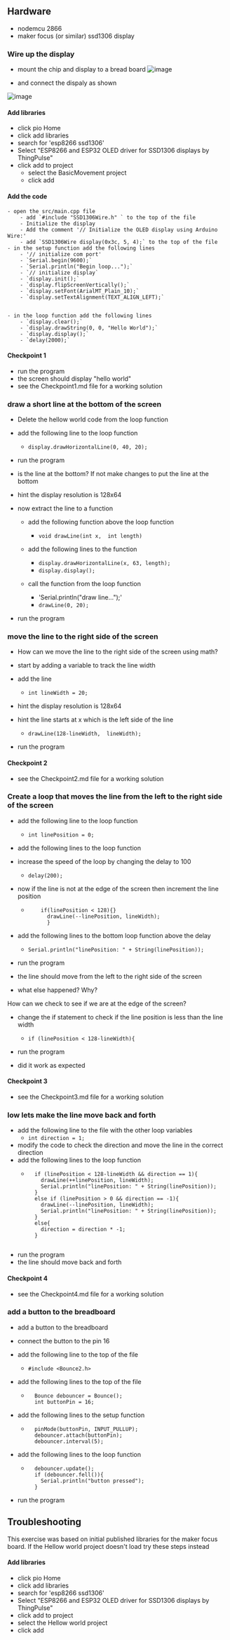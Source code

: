 ## Hardware 
- nodemcu 2866
- maker focus (or similar) ssd1306 display
### Wire up the display 
- mount the chip and display to a bread board 
![image](https://user-images.githubusercontent.com/20483619/169121210-d8eda466-2b1d-4b4a-9aca-6b1b6363d88f.png)

- and connect the dispaly as shown

![image](https://user-images.githubusercontent.com/20483619/169120605-9e6c0a78-203f-4a8c-90f0-8fa44f1eb1e5.png)

#### Add libraries
 - click pio Home
 - click add libraries
 - search for 'esp8266 ssd1306'
 - Select "ESP8266 and ESP32 OLED driver for SSD1306 displays by ThingPulse"
 - click add to project
    - select the BasicMovement project
    - click add

#### Add the code
    - open the src/main.cpp file
        - add `#include "SSD1306Wire.h" ` to the top of the file
        - Initialize the display
        - Add the comment '// Initialize the OLED display using Arduino Wire:'
        - add `SSD1306Wire display(0x3c, 5, 4);` to the top of the file
    - in the setup function add the following lines
        - '// initialize com port'
        - `Serial.begin(9600);`
        - `Serial.println("Begin loop...");`
        - `// initialize display`
        - `display.init();`
        - `display.flipScreenVertically();`
        - `display.setFont(ArialMT_Plain_10);`
        - `display.setTextAlignment(TEXT_ALIGN_LEFT);`
        

    - in the loop function add the following lines
        - `display.clear();`
        - `display.drawString(0, 0, "Hello World");`
        - `display.display();`
        - `delay(2000);`

#### Checkpoint 1
- run the program
- the screen should display "hello world"
- see the Checkpoint1.md file for a working solution


### draw a short line at the bottom of the screen
- Delete the hellow world code from the loop function
- add the following line to the loop function
  - `display.drawHorizontalLine(0, 40, 20);`

- run the program
- is the line at the bottom? If not make changes to put the line at the bottom
- hint the display resolution is 128x64

- now extract the line to a function
  - add the following function above the loop function
    - `void drawLine(int x,  int length)`
  - add the following lines to the function
    - `display.drawHorizontalLine(x, 63, length);`
    - `display.display();`

  - call the function from the loop function
    - 'Serial.println("draw line...");'
    - `drawLine(0, 20);`

- run the program


### move the line to the right side of the screen
- How can we move the line to the right side of the screen using math?
- start by adding a variable to track the line width 
- add the line
  - `int lineWidth = 20;`
- hint the display resolution is 128x64
- hint the line starts at x which is the left side of the line
   - `drawLine(128-lineWidth,  lineWidth);`

- run the program


#### Checkpoint 2
- see the Checkpoint2.md file for a working solution

### Create a loop that moves the line from the left to the right side of the screen
- add the following line to the loop function
  - `int linePosition = 0;`
- add the following lines to the loop function
- increase the speed of the loop by changing the delay to 100
    - `delay(200);`
- now if the line is not at the edge of the screen then increment the line position
  - ```
        if(linePosition < 128){}
          drawLine(--linePosition, lineWidth);
          }
    ```
- add the following lines to the bottom loop function above the delay
  - `Serial.println("linePosition: " + String(linePosition));`
 
- run the program
- the line should move from the left to the right side of the screen
- what else happened? Why?

How can we check to see if we are at the edge of the screen?
- change the if statement to check if the line position is less than the line width
  - `if (linePosition < 128-lineWidth){`

- run the program
- did it work as expected

#### Checkpoint 3
- see the Checkpoint3.md file for a working solution

### low lets make the line move back and forth
- add the following line to the file with the other loop variables       
    - `int direction = 1;`      
- modify the code to check the direction and move the line in the correct direction
- add the following lines to the loop function
    - ```
        if (linePosition < 128-lineWidth && direction == 1){
          drawLine(++linePosition, lineWidth);
          Serial.println("linePosition: " + String(linePosition));
        }
        else if (linePosition > 0 && direction == -1){
          drawLine(--linePosition, lineWidth);
          Serial.println("linePosition: " + String(linePosition));
        }
        else{
          direction = direction * -1;
        }
    ```

- run the program
- the line should move back and forth

#### Checkpoint 4
- see the Checkpoint4.md file for a working solution

### add a button to the breadboard
- add a button to the breadboard
- connect the button to the pin 16
- add the following line to the top of the file
  - `#include <Bounce2.h>`  
- add the following lines to the top of the file
    - ```
        Bounce debouncer = Bounce();
        int buttonPin = 16;
        ```
- add the following lines to the setup function

    - ```
        pinMode(buttonPin, INPUT_PULLUP);
        debouncer.attach(buttonPin);
        debouncer.interval(5);
        ```
- add the following lines to the loop function
    - ```
        debouncer.update();
        if (debouncer.fell()){
          Serial.println("button pressed");
        }
        ```
- run the program

## Troubleshooting
This exercise was based on initial published libraries for the maker focus board. If the Hellow world project doesn't load try these steps instead
#### Add libraries
 - click pio Home
 - click add libraries
 - search for 'esp8266 ssd1306'
 - Select "ESP8266 and ESP32 OLED driver for SSD1306 displays by ThingPulse"
 - click add to project
  - select the Hellow world project
  - click add
